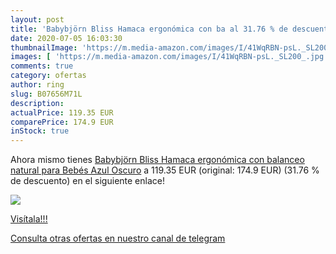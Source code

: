 ```yaml
---
layout: post
title: 'Babybjörn Bliss Hamaca ergonómica con ba al 31.76 % de descuento'
date: 2020-07-05 16:03:30
thumbnailImage: 'https://m.media-amazon.com/images/I/41WqRBN-psL._SL200_.jpg'
images: [ 'https://m.media-amazon.com/images/I/41WqRBN-psL._SL200_.jpg' ]
comments: true
category: ofertas
author: ring
slug: B07656M71L
description:
actualPrice: 119.35 EUR
comparePrice: 174.9 EUR
inStock: true
---
```


Ahora mismo tienes [Babybjörn Bliss Hamaca ergonómica con balanceo natural para Bebés  Azul Oscuro](https://www.amazon.com/dp/B07656M71L/?tag=redken08-20) a 119.35 EUR (original: 174.9 EUR) (31.76 %  de descuento) en el siguiente enlace!

[![](https://m.media-amazon.com/images/I/41WqRBN-psL._SL200_.jpg)](https://www.amazon.com/dp/B07656M71L/?tag=redken08-20)

[Visítala!!!](https://www.amazon.com/dp/B07656M71L/?tag=redken08-20)

[Consulta otras ofertas en nuestro canal de telegram](https://t.me/s/ofertas25)
